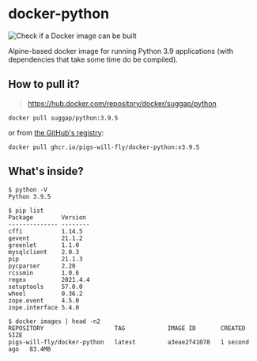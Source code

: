 # docker-python
![Check if a Docker image can be built](https://github.com/pigs-will-fly/docker-python/workflows/Check%20if%20a%20Docker%20image%20can%20be%20built/badge.svg)

Alpine-based docker image for running Python 3.9 applications (with dependencies that take some time do be compiled).

## How to pull it?

> https://hub.docker.com/repository/docker/suggap/python

```
docker pull suggap/python:3.9.5
```

or from [the GitHub's registry](https://github.com/pigs-will-fly/docker-python/pkgs/container/docker-python):

```
docker pull ghcr.io/pigs-will-fly/docker-python:v3.9.5
```

## What's inside?

```
$ python -V
Python 3.9.5

$ pip list
Package        Version
-------------- --------
cffi           1.14.5
gevent         21.1.2
greenlet       1.1.0
mysqlclient    2.0.3
pip            21.1.3
pycparser      2.20
rcssmin        1.0.6
regex          2021.4.4
setuptools     57.0.0
wheel          0.36.2
zope.event     4.5.0
zope.interface 5.4.0

$ docker images | head -n2
REPOSITORY                    TAG            IMAGE ID       CREATED        SIZE
pigs-will-fly/docker-python   latest         a3eae2f41078   1 second ago   83.4MB
```
